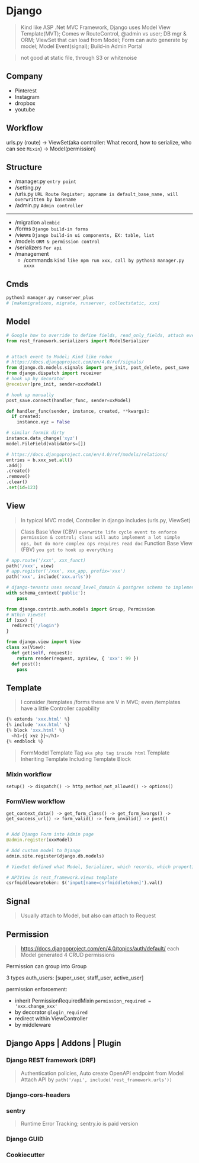 # Django
> Kind like ASP .Net MVC Framework, Django uses Model View Template(MVT); Comes w RouteControl, @admin vs user; DB mgr & ORM; ViewSet that can load from Model; Form can auto generate by model; Model Event(signal); Build-in Admin Portal

> not good at static file, through S3 or whitenoise

## Company
- Pinterest
- Instagram
- dropbox
- youtube
## Workflow
urls.py (route) -> ViewSet(aka controller: What record, how to serialize, who can see `Mixin`) -> Model(permission)

## Structure
- /manager.py `entry point`
- /setting.py
- /urls.py `URL Route Register; appname is default_base_name, will overwritten by basename`
- /admin.py `Admin controller`
----
- /migration `alembic`
- /forms `Django build-in forms`
- /views `Django build-in ui components, EX: table, list`
- /models `ORM & permission control`
- /serializers `For api`
- /management
  - /commands `kind like npm run xxx, call by python3 manager.py xxxx`

## Cmds
```py
python3 manager.py runserver_plus
# [makemigrations, migrate, runserver, collectstatic, xxx]
```
## Model
```py
# Google how to override to define fields, read_only_fields, attach event handler
from rest_framework.serializers import ModelSerializer


# attach event to Model; Kind like redux
# https://docs.djangoproject.com/en/4.0/ref/signals/
from django.db.models.signals import pre_init, post_delete, post_save
from django.dispatch import receiver
# hook up by decorator
@receiver(pre_init, sender=xxxModel)

# hook up manually
post_save.connect(handler_func, sender=xxModel)

def handler_func(sender, instance, created, **kwargs):
  if created:
    instance.xyz = False

# similar formik dirty
instance.data_change('xyz')
model.FileField(validators=[])

# https://docs.djangoproject.com/en/4.0/ref/models/relations/
entries = b.xxx_set.all()
.add()
.create()
.remove()
.clear()
.set(id=123)
```

## View
> In typical MVC model, Controller in django includes (urls.py, ViewSet)

> Class Base View (CBV) `overwrite life cycle event to enforce permission & control; class will auto implement a lot simple ops, but do more complex ops requires read doc`
> Function Base View (FBV) `you got to hook up everything`
```py
# app.route('/xxx', xxx_funct)
path('/xxx', view)
# app.register('/xxx', xxx_app, prefix='xxx')
path('xxx', include('xxx.urls'))

# django-tenants uses second_level_domain & postgres schema to implement permission control
with schema_context('public'):
    pass

from django.contrib.auth.models import Group, Permission
# Wthin ViewSet
if (xxx) {
  redirect('/login')
}

from django.view import View
class xx(View):
  def get(self, request):
    return render(request, xyzView, { 'xxx': 99 })
  def post():
    pass
```

## Template
> I consider /templates /forms these are V in MVC;
> even /templates have a little Controller capability
```py
{% extends 'xxx.html' %}
{% include 'xxx.html' %}
{% block 'xxx.html' %}
  <h1>{{ xyz }}</h1>
{% endblock %}
```
> FormModel
> Template Tag `aka php tag inside html`
> Template Inheriting
> Template Including
> Template Block

### Mixin workflow
`setup() -> dispatch() -> http_method_not_allowed() -> options()`

### FormView workflow
`get_context_data() -> get_form_class() -> get_form_kwargs() -> get_success_url() -> form_valid() -> form_invalid() -> post()`
```py

# Add Django Form into Admin page
@admin.register(xxxModel)

# Add custom model to Django 
admin.site.register(django.db.models)

# ViewSet defined what Model, Serializer, which records, which properties shows on form & default values

# APIView is rest_framework.views template
csrfmiddlewaretoken: $('input[name=csrfmiddletoken]').val()
```

## Signal
> Usually attach to Model, but also can attach to Request

## Permission
> https://docs.djangoproject.com/en/4.0/topics/auth/default/
each Model generated 4 CRUD permissions

Permission can group into Group

3 types auth_users: [super_user, staff_user, active_user]

permission enforcement:
- inherit PermissionRequiredMixin `permission_required = 'xxx.change_xxx'`
- by decorator `@login_required`
- redirect within ViewController
- by middleware
## Django Apps | Addons | Plugin
### Django REST framework (DRF)
> Authentication policies, Auto create OpenAPI endpoint from Model
> Attach API by `path('/api', include('rest_framework.urls'))`

### Django-cors-headers

### sentry
> Runtime Error Tracking; sentry.io is paid version
### Django GUID
### Cookiecutter
